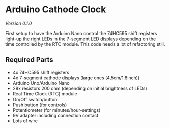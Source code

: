 # Arduino Cathode Clock

_Version 0.1.0_

First setup to have the Arduino Nano control the 74HC595 shift registers light-up the right LEDs in the 7-segment LED displays depending on the time controlled by the RTC module. This code needs a lot of refactoring still.

## Required Parts
* 4x 74HC595 shift registers
* 4x 7-segment cathode displays (large ones (4,5cm/1.8inch))
* Arduino Uno/Arduino Nano
* 28x resistors 200 ohm (depending on initial brightness of LEDs)
* Real Time Clock (RTC) module
* On/Off switch/button
* Push button (for controls)
* Potentiometer (for minutes/hour-settings)
* 9V adapter including connection contact
* Lots of wire
